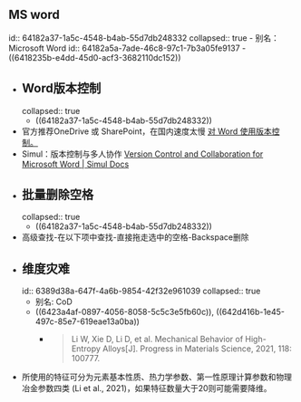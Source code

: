 ## MS word
id:: 64182a37-1a5c-4548-b4ab-55d7db248332
collapsed:: true
	- 别名：Microsoft Word
	  id:: 64182a5a-7ade-46c8-97c1-7b3a05fe9137
	- ((6418235b-e4dd-45d0-acf3-3682110dc152))
- ## Word版本控制
  collapsed:: true
	- ((64182a37-1a5c-4548-b4ab-55d7db248332))
- 官方推荐OneDrive 或 SharePoint，在国内速度太慢 [对 Word 使用版本控制。](https://support.microsoft.com/zh-cn/office/%E5%AF%B9-word-%E4%BD%BF%E7%94%A8%E7%89%88%E6%9C%AC%E6%8E%A7%E5%88%B6-46b4d23f-b032-4837-94ab-746de8fbe6ec)
- Simul：版本控制与多人协作 [Version Control and Collaboration for Microsoft Word | Simul Docs](https://www.simuldocs.com/)
- ## 批量删除空格
  collapsed:: true
	- ((64182a37-1a5c-4548-b4ab-55d7db248332))
- 高级查找-在以下项中查找-直接拖走选中的空格-Backspace删除
- ## 维度灾难
  id:: 6389d38a-647f-4a6b-9854-42f32e961039
  collapsed:: true
	- 别名: CoD
	- ((6423a4af-0897-4056-8058-5c5c3e5fb60c)), ((642d416b-1e45-497c-85e7-619eae13a0ba))
		- >Li W, Xie D, Li D, et al. Mechanical Behavior of High-Entropy Alloys[J]. Progress in Materials Science, 2021, 118: 100777.
- 所使用的特征可分为元素基本性质、热力学参数、第一性原理计算参数和物理冶金参数四类 (Li et al., 2021)，如果特征数量大于20则可能需要降维。